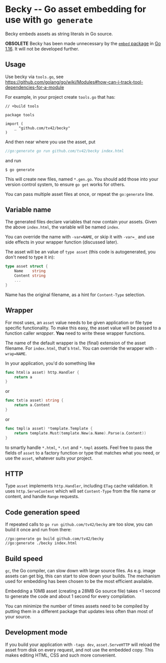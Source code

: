 # Becky -- Go asset embedding for use with `go generate`

Becky embeds assets as string literals in Go source.

**OBSOLETE** Becky has been made unnecessary by the [`embed` package](https://golang.org/pkg/embed) in [Go 1.16](https://blog.golang.org/go1.16). It will not be developed further.


## Usage

Use becky via `tools.go`, see
https://github.com/golang/go/wiki/Modules#how-can-i-track-tool-dependencies-for-a-module

For example, in your project create `tools.go` that has:

```
// +build tools

package tools

import (
	_ "github.com/tv42/becky"
)
```

And then near where you use the asset, put

``` go
//go:generate go run github.com/tv42/becky index.html
```

and run

``` console
$ go generate
```

This will create new files, named `*.gen.go`. You should add those
into your version control system, to ensure `go get` works for others.

You can pass multiple asset files at once, or repeat the `go:generate`
line.


## Variable name

The generated files declare variables that now contain your assets.
Given the above `index.html`, the variable will be named `index`.

You can override the name with `-var=NAME`, or skip it with `-var=_`
and use side effects in your wrapper function (discussed later).

The asset will be an value of `type asset` (this code is
autogenerated, you don't need to type it in):

``` go
type asset struct {
	Name    string
	Content string
	...
}
```

Name has the original filename, as a hint for `Content-Type`
selection.


## Wrapper

For most uses, an `asset` value needs to be given application or file
type specific functionality. To make this easy, the asset value will
be passed to a function caller *wrapper*. **You** need to write these
wrapper functions.

The name of the default wrapper is the (final) extension of the asset
filename. For `index.html`, that's `html`. You can override the
wrapper with `-wrap=NAME`.

In your application, you'd do something like

``` go
func html(a asset) http.Handler {
	return a
}
```

or

``` go
func txt(a asset) string {
	return a.Content
}
```

or

``` go
func tmpl(a asset) *template.Template {
	return template.Must(template.New(a.Name).Parse(a.Content))
}
```

to smartly handle `*.html`, `*.txt` and `*.tmpl` assets. Feel free
to pass the fields of `asset` to a factory function or type that
matches what you need, or use the `asset`, whatever suits your
project.


## HTTP

Type `asset` implements `http.Handler`, including `ETag` cache
validation. It uses `http.ServeContent` which will set `Content-Type`
from the file name or content, and handle `Range` requests.


## Code generation speed

If repeated calls to `go run github.com/tv42/becky` are too slow, you
can build it once and run from there:

```
//go:generate go build github.com/tv42/becky
//go:generate ./becky index.html
```


## Build speed

`gc`, the Go compiler, can slow down with large source files. As e.g.
image assets can get big, this can start to slow down your builds. The
mechanism used for embedding has been chosen to be the most efficient
available.

Embedding a 10MB asset (creating a 28MB Go source file) takes <1
second to generate the code and about 1 second for every compilation.

You can minimize the number of times assets need to be compiled by
putting them in a different package that updates less often than most
of your source.

## Development mode

If you build your application with `-tags dev`, `asset.ServeHTTP` will
reload the asset from disk on every request, and not use the embedded
copy. This makes editing HTML, CSS and such more convenient.
